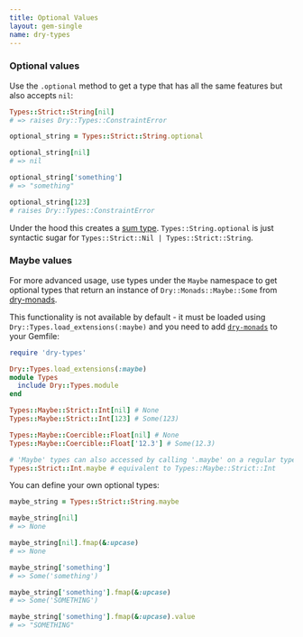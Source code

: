 ```yaml
---
title: Optional Values
layout: gem-single
name: dry-types
---
```


### Optional values

Use the `.optional` method to get a type that has all the same features but also accepts `nil`:

``` ruby
Types::Strict::String[nil]
# => raises Dry::Types::ConstraintError

optional_string = Types::Strict::String.optional

optional_string[nil]
# => nil

optional_string['something']
# => "something"

optional_string[123]
# raises Dry::Types::ConstraintError
```

Under the hood this creates a [sum type](/gems/dry-types/sum/).  `Types::String.optional` is just syntactic sugar for `Types::Strict::Nil | Types::Strict::String`.

### Maybe values

For more advanced usage, use types under the `Maybe` namespace to get optional types that return an instance of `Dry::Monads::Maybe::Some` from [dry-monads](/gems/dry-monads/).

This functionality is not available by default - it must be loaded using `Dry::Types.load_extensions(:maybe)` and you need to add [`dry-monads`](/gems/dry-monads) to your Gemfile:

``` ruby
require 'dry-types'

Dry::Types.load_extensions(:maybe)
module Types
  include Dry::Types.module
end

Types::Maybe::Strict::Int[nil] # None
Types::Maybe::Strict::Int[123] # Some(123)

Types::Maybe::Coercible::Float[nil] # None
Types::Maybe::Coercible::Float['12.3'] # Some(12.3)

# 'Maybe' types can also accessed by calling '.maybe' on a regular type:
Types::Strict::Int.maybe # equivalent to Types::Maybe::Strict::Int
```

You can define your own optional types:

``` ruby
maybe_string = Types::Strict::String.maybe

maybe_string[nil]
# => None

maybe_string[nil].fmap(&:upcase)
# => None

maybe_string['something']
# => Some('something')

maybe_string['something'].fmap(&:upcase)
# => Some('SOMETHING')

maybe_string['something'].fmap(&:upcase).value
# => "SOMETHING"
```
